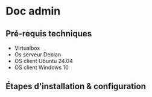# Doc admin

## Pré-requis techniques
- Virtualbox
- Os serveur Debian 
- OS client Ubuntu 24.04
- OS client Windows 10

## Étapes d'installation & configuration 

